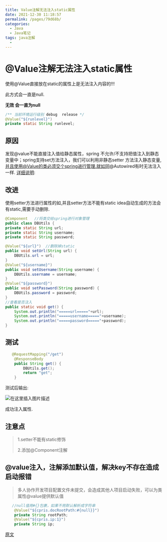 ```yaml
---
title: Value注解无法注入static属性
date: 2021-12-30 11:18:57
permalink: /pages/79d68b/
categories:
  - Java
  - Java笔记
tags: java注解
  - 
---
```


# @Value注解无法注入static属性

使用@Value直接放在static的属性上是无法注入内容的!!!

此方式会一直是null. 

**无效 会一直为null**

```java
/** 当前环境运行级别 debug  release */
@Value("${runlevel}")
private static String runlevel;
```

## 原因

发现@value不能直接注入值给静态属性，spring 不允许/不支持把值注入到静态变量中；spring支持set方法注入，我们可以利用非静态setter 方法注入静态变量,并且使用@Value的类必须交个spring进行管理.就如同@Autowired有时无法注入一样.
[详细说明](https://blog.csdn.net/sqlgao22/article/details/100100314):

## 改进

使用setter方法进行属性的如,并且setter方法不能有static
idea自动生成的方法会有static,需要手动删除.



```java
@Component   //将类交给spring进行对象管理
public class DBUtils {
private static String url;
private static String username;
private static String password;

@Value("${url}")  //删除掉static
public void setUrl(String url) {
    DBUtils.url = url;
}
@Value("${username}")
public void setUsername(String username) {
    DBUtils.username = username;
}
@Value("${password}")
public void setPassword(String password) {
    DBUtils.password = password;
}
//查看是否注入
public static void get() {
    System.out.println("=====url====="+url);
    System.out.println("=====username====="+username);
    System.out.println("=====password====="+password);
}
```


## 测试

```java
   @RequestMapping("/get")
    @ResponseBody
    public String get() {
        DBUtils.get();
        return "get";
    }
```

测试后输出:

![在这里插入图片描述](http://img.alicbin.com/img/20211230112205.png)

成功注入属性.

## 注意点

> 1.setter不能有static修饰
>
> 2.添加@Component注解

## @value注入，注解添加默认值，解决key不存在造成启动报错

> 多人协作开发项目配置文件未提交，会造成其他人项目启动失败，可以为类属性@value提供默认值

```java
   //null值用#{}包裹，如果不用默认解析成字符串
    @Value("${cpris.docRootPath:#{null}}") 
    private String rootPath;
    @Value("${cpris.ip:1}")
    private String ip;
```



[原文](https://blog.csdn.net/sqlgao22/article/details/100096348)

